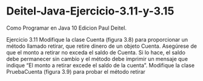 # Deitel-Java-Ejercicio-3.11-y-3.15

Como Programar en Java 10 Edicion Paul Deitel. 

Ejercicio 3.11 Modifique la clase Cuenta (figura 3.8) para proporcionar un método llamado retirar, que retire dinero de un objeto Cuenta. Asegúrese de que el monto a retirar no exceda el saldo de Cuenta. Si lo hace, el saldo debe permanecer sin cambio y el método debe imprimir un mensaje que indique “El monto a retirar excede el saldo de la cuenta”. Modifique la clase PruebaCuenta (figura 3.9) para probar el método retirar
